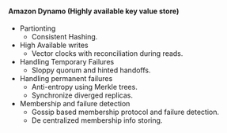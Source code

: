 #### Amazon Dynamo (Highly available key value store)

- Partionting
  - Consistent Hashing.
- High Available writes
  - Vector clocks with reconciliation during reads.
- Handling Temporary Failures
  - Sloppy quorum and hinted handoffs.
- Handling permanent failures
  - Anti-entropy using Merkle trees.
  - Synchronize diverged replicas.
- Membership and failure detection
    - Gossip based membership protocol and failure detection.
    - De centralized membership info storing.